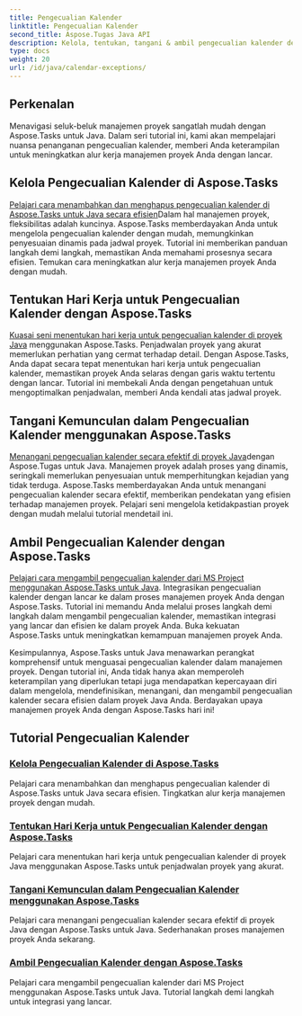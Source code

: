 ```yaml
---
title: Pengecualian Kalender
linktitle: Pengecualian Kalender
second_title: Aspose.Tugas Java API
description: Kelola, tentukan, tangani & ambil pengecualian kalender dengan mudah di proyek Java dengan Aspose.Tasks. Sederhanakan alur kerja proyek untuk manajemen proyek yang efisien.
type: docs
weight: 20
url: /id/java/calendar-exceptions/
---
```


## Perkenalan

Menavigasi seluk-beluk manajemen proyek sangatlah mudah dengan Aspose.Tasks untuk Java. Dalam seri tutorial ini, kami akan mempelajari nuansa penanganan pengecualian kalender, memberi Anda keterampilan untuk meningkatkan alur kerja manajemen proyek Anda dengan lancar.

## Kelola Pengecualian Kalender di Aspose.Tasks
[Pelajari cara menambahkan dan menghapus pengecualian kalender di Aspose.Tasks untuk Java secara efisien](./add-remove/)Dalam hal manajemen proyek, fleksibilitas adalah kuncinya. Aspose.Tasks memberdayakan Anda untuk mengelola pengecualian kalender dengan mudah, memungkinkan penyesuaian dinamis pada jadwal proyek. Tutorial ini memberikan panduan langkah demi langkah, memastikan Anda memahami prosesnya secara efisien. Temukan cara meningkatkan alur kerja manajemen proyek Anda dengan mudah.

## Tentukan Hari Kerja untuk Pengecualian Kalender dengan Aspose.Tasks
[Kuasai seni menentukan hari kerja untuk pengecualian kalender di proyek Java](./define-weekdays/) menggunakan Aspose.Tasks. Penjadwalan proyek yang akurat memerlukan perhatian yang cermat terhadap detail. Dengan Aspose.Tasks, Anda dapat secara tepat menentukan hari kerja untuk pengecualian kalender, memastikan proyek Anda selaras dengan garis waktu tertentu dengan lancar. Tutorial ini membekali Anda dengan pengetahuan untuk mengoptimalkan penjadwalan, memberi Anda kendali atas jadwal proyek.

## Tangani Kemunculan dalam Pengecualian Kalender menggunakan Aspose.Tasks
[Menangani pengecualian kalender secara efektif di proyek Java](./handle-occurrences/)dengan Aspose.Tugas untuk Java. Manajemen proyek adalah proses yang dinamis, seringkali memerlukan penyesuaian untuk memperhitungkan kejadian yang tidak terduga. Aspose.Tasks memberdayakan Anda untuk menangani pengecualian kalender secara efektif, memberikan pendekatan yang efisien terhadap manajemen proyek. Pelajari seni mengelola ketidakpastian proyek dengan mudah melalui tutorial mendetail ini.

## Ambil Pengecualian Kalender dengan Aspose.Tasks
[Pelajari cara mengambil pengecualian kalender dari MS Project menggunakan Aspose.Tasks untuk Java](./retrieve/). Integrasikan pengecualian kalender dengan lancar ke dalam proses manajemen proyek Anda dengan Aspose.Tasks. Tutorial ini memandu Anda melalui proses langkah demi langkah dalam mengambil pengecualian kalender, memastikan integrasi yang lancar dan efisien ke dalam proyek Anda. Buka kekuatan Aspose.Tasks untuk meningkatkan kemampuan manajemen proyek Anda.

Kesimpulannya, Aspose.Tasks untuk Java menawarkan perangkat komprehensif untuk menguasai pengecualian kalender dalam manajemen proyek. Dengan tutorial ini, Anda tidak hanya akan memperoleh keterampilan yang diperlukan tetapi juga mendapatkan kepercayaan diri dalam mengelola, mendefinisikan, menangani, dan mengambil pengecualian kalender secara efisien dalam proyek Java Anda. Berdayakan upaya manajemen proyek Anda dengan Aspose.Tasks hari ini!
## Tutorial Pengecualian Kalender
### [Kelola Pengecualian Kalender di Aspose.Tasks](./add-remove/)
Pelajari cara menambahkan dan menghapus pengecualian kalender di Aspose.Tasks untuk Java secara efisien. Tingkatkan alur kerja manajemen proyek dengan mudah.
### [Tentukan Hari Kerja untuk Pengecualian Kalender dengan Aspose.Tasks](./define-weekdays/)
Pelajari cara menentukan hari kerja untuk pengecualian kalender di proyek Java menggunakan Aspose.Tasks untuk penjadwalan proyek yang akurat.
### [Tangani Kemunculan dalam Pengecualian Kalender menggunakan Aspose.Tasks](./handle-occurrences/)
Pelajari cara menangani pengecualian kalender secara efektif di proyek Java dengan Aspose.Tasks untuk Java. Sederhanakan proses manajemen proyek Anda sekarang.
### [Ambil Pengecualian Kalender dengan Aspose.Tasks](./retrieve/)
Pelajari cara mengambil pengecualian kalender dari MS Project menggunakan Aspose.Tasks untuk Java. Tutorial langkah demi langkah untuk integrasi yang lancar.
